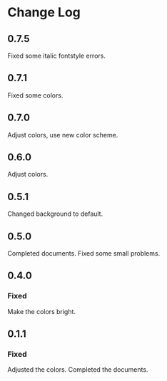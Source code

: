 # Change Log

## 0.7.5

Fixed some italic fontstyle errors.

## 0.7.1

Fixed some colors.

## 0.7.0

Adjust colors, use new color scheme.

## 0.6.0

Adjust colors.

## 0.5.1

Changed background to default.

## 0.5.0

Completed documents. Fixed some small problems.

## 0.4.0

### Fixed

Make the colors bright.

## 0.1.1

### Fixed

Adjusted the colors. Completed the documents.
